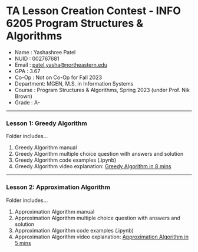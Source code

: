 # TA Lesson Creation Contest - INFO 6205 Program Structures & Algorithms

- Name      : Yashashree Patel
- NUID      : 002767681
- Email     : patel.yasha@northeastern.edu
- GPA       : 3.67
- Co-Op     : Not on Co-Op for Fall 2023
- Department: MGEN, M.S. in Information Systems
- Course    : Program Structures & Algorithms, Spring 2023 (under Prof. Nik Brown)
- Grade     : A-

---

### Lesson 1: Greedy Algorithm
Folder includes...
1. Greedy Algorithm manual
2. Greedy Algorithm multiple choice question with answers and solution
3. Greedy Algorithm code examples (.ipynb)
4. Greedy Algorithm video explanation: [Greedy Algorithm in 8 mins]([https://northeastern.zoom.us/rec/share/5XkDGL5-eaMBzboQ4vLkZWWlerzv3pnevfMa8AbvbSgQfPyNly8HfHJCzbCDH_bu.mnGbbhWnQmMVPdke?startTime=1692906478000](https://northeastern.zoom.us/rec/share/oXQjn684AH2k5fDc3eX9Ds3AYeWN_A5X23QIeCzFA-hH3_hHGC4hiuh6bQjDArJ3.wYI9Q1kGrYsc2I_d))

---

### Lesson 2: Approximation Algorithm
Folder includes...
1. Approximation Algorithm manual
2. Approximation Algorithm multiple choice question with answers and solution
3. Approximation Algorithm code examples (.ipynb)
4. Approximation Algorithm video explanation: [Approximation Algorithm in 5 mins]([https://northeastern.zoom.us/rec/share/5XkDGL5-eaMBzboQ4vLkZWWlerzv3pnevfMa8AbvbSgQfPyNly8HfHJCzbCDH_bu.mnGbbhWnQmMVPdke?startTime=1692906478000](https://northeastern.zoom.us/rec/share/7eF0LS7HxGT6hbAsgg_NIDrxgMkivQmRgpzMqiLE5l94zyCq4PQp6ucycT0PkXa3.S6bacbFnFUGZn24G)https://northeastern.zoom.us/rec/share/7eF0LS7HxGT6hbAsgg_NIDrxgMkivQmRgpzMqiLE5l94zyCq4PQp6ucycT0PkXa3.S6bacbFnFUGZn24G)

